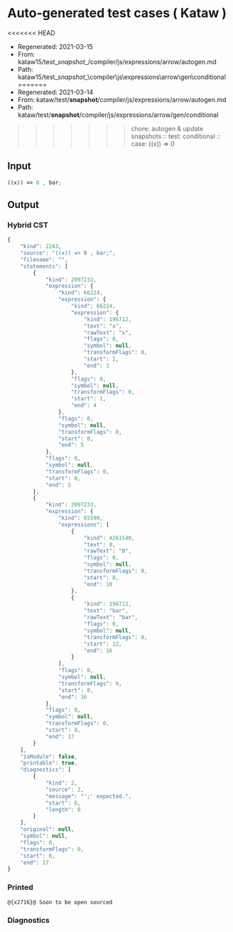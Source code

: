 # Auto-generated test cases ( Kataw )
<<<<<<< HEAD
- Regenerated: 2021-03-15
- From: kataw15/test\__snapshot__/compiler/js/expressions/arrow/autogen.md
- Path: kataw15/test\__snapshot__\compiler\js\expressions\arrow\gen\conditional
=======
- Regenerated: 2021-03-14
- From: kataw/test/__snapshot__/compiler/js/expressions/arrow/autogen.md
- Path: kataw/test/__snapshot__/compiler/js/expressions/arrow/gen/conditional
>>>>>>> chore: autogen & update snapshots
> :: test: conditional
> :: case: ((x)) => 0
## Input

`````js
((x)) => 0 , bar;
`````

## Output

### Hybrid CST

```javascript
{
    "kind": 2243,
    "source": "((x)) => 0 , bar;",
    "filename": "",
    "statements": [
        {
            "kind": 2097233,
            "expression": {
                "kind": 66224,
                "expression": {
                    "kind": 66224,
                    "expression": {
                        "kind": 196712,
                        "text": "x",
                        "rawText": "x",
                        "flags": 0,
                        "symbol": null,
                        "transformFlags": 0,
                        "start": 2,
                        "end": 3
                    },
                    "flags": 0,
                    "symbol": null,
                    "transformFlags": 0,
                    "start": 1,
                    "end": 4
                },
                "flags": 0,
                "symbol": null,
                "transformFlags": 0,
                "start": 0,
                "end": 5
            },
            "flags": 0,
            "symbol": null,
            "transformFlags": 0,
            "start": 0,
            "end": 5
        },
        {
            "kind": 2097233,
            "expression": {
                "kind": 65590,
                "expressions": [
                    {
                        "kind": 4261540,
                        "text": 0,
                        "rawText": "0",
                        "flags": 0,
                        "symbol": null,
                        "transformFlags": 0,
                        "start": 8,
                        "end": 10
                    },
                    {
                        "kind": 196712,
                        "text": "bar",
                        "rawText": "bar",
                        "flags": 0,
                        "symbol": null,
                        "transformFlags": 0,
                        "start": 12,
                        "end": 16
                    }
                ],
                "flags": 0,
                "symbol": null,
                "transformFlags": 0,
                "start": 8,
                "end": 16
            },
            "flags": 0,
            "symbol": null,
            "transformFlags": 0,
            "start": 8,
            "end": 17
        }
    ],
    "isModule": false,
    "printable": true,
    "diagnostics": [
        {
            "kind": 2,
            "source": 2,
            "message": "';' expected.",
            "start": 6,
            "length": 0
        }
    ],
    "original": null,
    "symbol": null,
    "flags": 0,
    "transformFlags": 0,
    "start": 0,
    "end": 17
}
```

### Printed

```javascript
@{x2716}@ Soon to be open sourced
```

### Diagnostics

```javascript

```

